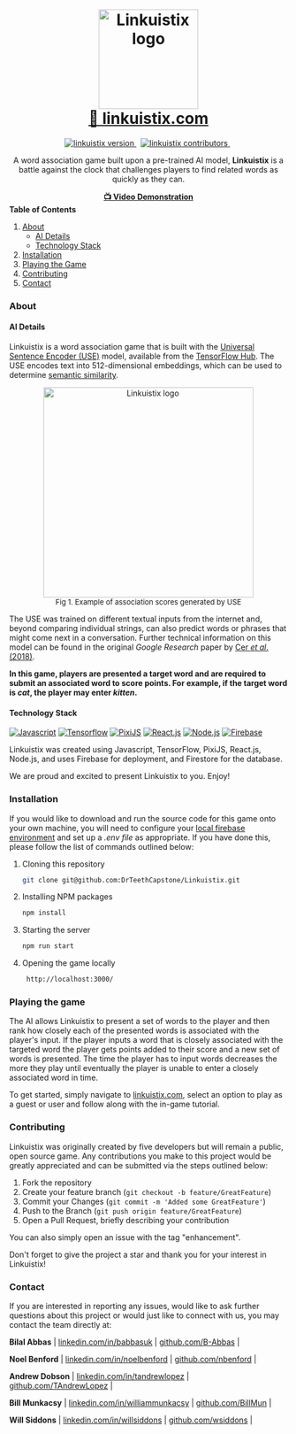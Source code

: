 <!-- HEADER -->
<!-- https://i.imgur.com/ncCnsz4.png -->
<h1 align="center">
  <img alt="Linkuistix logo" src="https://i.imgur.com/GYUm6u2.png" width=180/><br/>
  <a href="https://www.linkuistix.com">🔗 linkuistix.com</a>
</h1>

<!-- BADGES -->
<p align="center">
<a href="">
<img src="https://img.shields.io/badge/Version-1.0-00ADD8?style=for-the-badge" alt="linkuistix version" />
</a>&nbsp;
<a href="">
<img src="https://img.shields.io/badge/Contributors-5-success?style=for-the-badge&logo=none" alt="linkuistix contributors" />
</a>&nbsp;
</p>

<!-- BRIEF DESCRIPTION -->
<p align="center">
A word association game built upon a pre-trained AI model, <b>Linkuistix</b> is a battle against the clock that challenges players to find related words as quickly as they can.
</p>

<!-- VIDEO LINK -->
<div align="center">
<a href="https://youtu.be/GvZ8XhF3Jz4" alt="video-demonstration">
<b>📺 Video Demonstration</b>
</a>
</div>

<!-- TABLE OF CONTENTS -->
  <summary>
  <b>Table of Contents</b>
  </summary>
  <ol>
    <li>
      <a href="#about">About</a>
      <ul>
        <li><a href="#ai-details">AI Details</a></li>
      </ul>
       <ul>
        <li><a href="#technology-stack">Technology Stack</a></li>
      </ul>
    </li>
    <li>
      <a href="#installation">Installation</a>
    </li>
    <li><a href="#playing-the-game">Playing the Game</a></li>
    <li><a href="#contributing">Contributing</a></li>
    <li><a href="#contact">Contact</a></li>
  </ol>

### About

#### AI Details

Linkuistix is a word association game that is built with the [Universal Sentence Encoder (USE)](https://tfhub.dev/google/universal-sentence-encoder/4) model, available from the [TensorFlow Hub](https://www.tensorflow.org/hub). The USE encodes text into 512-dimensional embeddings, which can be used to determine [semantic similarity](https://en.wikipedia.org/wiki/Semantic_similarity).

<div align="center">
<img alt="Linkuistix logo" src="https://i.imgur.com/43nfddn.png" width=380/>
<div>
<font size="2">Fig 1. Example of association scores generated by USE</font>
<p></p>
</div>
</div>

The USE was trained on different textual inputs from the internet and, beyond comparing individual strings, can also predict words or phrases that might come next in a conversation. Further technical information on this model can be found in the original *Google Research* paper by [Cer *et al*. (2018)](https://arxiv.org/abs/1803.11175).

**In this game, players are presented a target word and are required to submit an associated word to score points. For example, if the target word is *cat*, the player may enter *kitten*.**

#### Technology Stack

[![Javascript][Javascript]][Javascript-url]
[![Tensorflow][Tensorflow]][Tensorflow-url]
[![PixiJS][PixiJS]][PixiJS-url]
[![React.js][React.js]][React-url]
[![Node.js][Node.js]][Node.js-url]
[![Firebase][Firebase]][Firebase-url]

Linkuistix was created using Javascript, TensorFlow, PixiJS, React.js, Node.js, and uses Firebase for deployment, and Firestore for the database.

We are proud and excited to present Linkuistix to you. Enjoy!

### Installation

If you would like to download and run the source code for this game onto your own machine, you will need to configure your [local firebase environment](https://firebase.google.com/docs/functions/config-env) and set up a *.env file* as appropriate. If you have done this, please follow the list of commands outlined below:

1. Cloning this repository

   ```sh
   git clone git@github.com:DrTeethCapstone/Linkuistix.git
   ```

2. Installing NPM packages

   ```sh
   npm install
   ```

3. Starting the server

   ```js
   npm run start
   ```

4. Opening the game locally

   ```sh
    http://localhost:3000/
   ```

### Playing the game

<!-- TODO ADD SCREENSHOTS AND DETAILS OF ACCEPTED USER INPUTS -->

The AI allows Linkuistix to present a set of words to the player and then rank how closely each of the presented words is associated with the player's input. If the player inputs a word that is closely associated with the targeted word the player gets points added to their score and a new set of words is presented. The time the player has to input words decreases the more they play until eventually the player is unable to enter a closely associated word in time.

To get started, simply navigate to [linkuistix.com](https://www.linkuistix.com), select an option to play as a guest or user and follow along with the in-game tutorial.

### Contributing

Linkuistix was originally created by five developers but will remain a public, open source game. Any contributions you make to this project would be greatly appreciated and can be submitted via the steps outlined below:

1. Fork the repository
2. Create your feature branch (`git checkout -b feature/GreatFeature`)
3. Commit your Changes (`git commit -m 'Added some GreatFeature'`)
4. Push to the Branch (`git push origin feature/GreatFeature`)
5. Open a Pull Request, briefly describing your contribution

You can also simply open an issue with the tag "enhancement".

Don't forget to give the project a star and thank you for your interest in Linkuistix!

### Contact

If you are interested in reporting any issues, would like to ask further questions about this project or would just like to connect with us, you may contact the team directly at:

**Bilal Abbas**
| [linkedin.com/in/babbasuk](https://linkedin.com/in/babbasuk) | [github.com/B-Abbas](https://github.com/B-Abbas) |

**Noel Benford**
| [linkedin.com/in/noelbenford](https://linkedin.com/in/noelbenford) | [github.com/nbenford](https://github.com/nbenford) |

**Andrew Dobson**
| [linkedin.com/in/tandrewlopez](https://linkedin.com/in/tandrewlopez) | [github.com/TAndrewLopez](https://github.com/TAndrewLopez) |

**Bill Munkacsy**
| [linkedin.com/in/williammunkacsy](https://linkedin.com/in/williammunkacsy) | [github.com/BillMun](https://github.com/BillMun) |

**Will Siddons** 
| [linkedin.com/in/willsiddons](https://linkedin.com/in/willsiddons) | [github.com/wsiddons](https://github.com/wsiddons) |






<!-- VARS -->
[React.js]: https://img.shields.io/badge/React-20232A?style=for-the-badge&logo=react&logoColor=61DAFB
[React-url]: https://reactjs.org/

[Node.js]: https://img.shields.io/badge/Node.js-43853D?style=for-the-badge&logo=node.js&logoColor=white
[Node.js-url]: https://nodejs.org/en/

[Tensorflow]: https://img.shields.io/badge/TensorFlow-FF6F00?style=for-the-badge&logo=tensorflow&logoColor=white
[Tensorflow-url]: https://www.tensorflow.org/

[Javascript]: https://img.shields.io/badge/JavaScript-F7DF1E?style=for-the-badge&logo=javascript&logoColor=black
[Javascript-url]: https://www.javascript.com/

[Firebase]: https://img.shields.io/badge/Firebase-039BE5?style=for-the-badge&logo=Firebase&logoColor=white
[Firebase-url]: https://firebase.google.com/

[PixiJS]: https://img.shields.io/badge/pixiJS-eb1e62?style=for-the-badge&logo=javascript&logoColor=white
[PixiJS-url]: https://pixijs.com/
